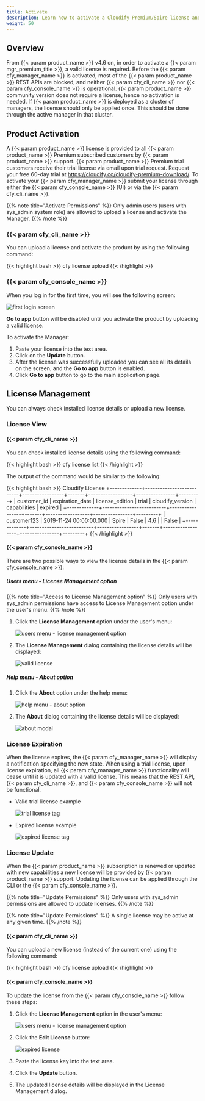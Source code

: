 ```yaml
---
title: Activate
description: Learn how to activate a Cloudify Premium/Spire license and activate it.
weight: 50
---
```


## Overview

From {{< param product_name >}} v4.6 on, in order to activate a {{< param mgr_premium_title >}}, a valid license is required.
Before the {{< param cfy_manager_name >}} is activated, most of the {{< param product_name >}} REST APIs are blocked, and neither {{< param cfy_cli_name >}} nor {{< param cfy_console_name >}} is operational.
{{< param product_name >}} community version does not require a license, hence no activation is needed.
If {{< param product_name >}} is deployed as a cluster of managers, the license should only be applied once. This should be done through the active manager in that cluster.

## Product Activation

A {{< param product_name >}} license is provided to all {{< param product_name >}} Premium subscribed customers by {{< param product_name >}} support.
{{< param product_name >}} Premium trial customers receive their trial license via email upon trial request.
Request your free 60-day trial at https://cloudify.co/cloudify-premium-download/.
To activate your {{< param cfy_manager_name >}} submit your license through either the {{< param cfy_console_name >}} (UI) or via the {{< param cfy_cli_name >}}.

{{% note title="Activate Permissions" %}}
Only admin users (users with sys_admin system role) are allowed to upload a license and activate the Manager.
{{% /note %}}

### {{< param cfy_cli_name >}}

You can upload a license and activate the product by using the following command:

{{< highlight bash >}}
cfy license upload <license-file-path>
{{< /highlight >}}

### {{< param cfy_console_name >}}

When you log in for the first time, you will see the following screen:

![first login screen]( /images/ui/license/first-login-screen.png )

**Go to app** button will be disabled until you activate the product by uploading a valid license.

To activate the Manager:

1. Paste your license into the text area.
1. Click on the **Update** button.
1. After the license was successfully uploaded you can see all its details on the screen, and the **Go to app** button is enabled.
1. Click **Go to app** button to go to the main application page.

## License Management

You can always check installed license details or upload a new license.

### License View

#### {{< param cfy_cli_name >}}

You can check installed license details using the following command:

{{< highlight bash >}}
cfy license list
{{< /highlight >}}

The output of the command would be similar to the following:

{{< highlight bash >}}
Cloudify License
+-------------+--------------------------+-----------------+-------+------------------+----------------+---------+
| customer_id |     expiration_date      | license_edition | trial | cloudify_version |  capabilities  | expired |
+-------------+--------------------------+-----------------+-------+------------------+----------------+---------+
| customer123 | 2019-11-24 00:00:00.000  |      Spire      | False |       4.6        |                |  False  |
+-------------+--------------------------+-----------------+-------+------------------+----------------+---------+
{{< /highlight >}}

#### {{< param cfy_console_name >}}

There are two possible ways to view the license details in the {{< param cfy_console_name >}}:

##### Users menu - License Management option

{{% note title="Access to License Management option" %}}
Only users with sys_admin permissions have access to License Management option under the user's menu.
{{% /note %}}

1. Click the **License Management** option under the user's menu:

    ![users menu - license management option]( /images/ui/license/users-menu-license-management-option.png )

1. The **License Management** dialog containing the license details will be displayed:

    ![valid license]( /images/ui/license/valid-license.png )

##### Help menu - About option

1. Click the **About** option under the help menu:

    ![help menu - about option]( /images/ui/license/help-menu-about-option.png )

1. The **About** dialog containing the license details will be displayed:

    ![about modal]( /images/ui/license/about-modal.png )


### License Expiration

When the license expires, the {{< param cfy_manager_name >}} will display a notification specifying the new state.
When using a trial license, upon license expiration, all {{< param cfy_manager_name >}} functionality will cease until it is updated with a valid license. This means that the REST API, {{< param cfy_cli_name >}}, and {{< param cfy_console_name >}} will not be functional.

* Valid trial license example

    ![trial license tag]( /images/ui/license/trial-license-tag.png )

* Expired license example

    ![expired license tag]( /images/ui/license/expired-license-tag.png )

### License Update

When the {{< param product_name >}} subscription is renewed or updated with new capabilities a new license will be provided by {{< param product_name >}} support. Updating the license can be applied through the CLI or the {{< param cfy_console_name >}}.

{{% note title="Update Permissions" %}}
Only users with sys_admin permissions are allowed to update licenses.
{{% /note %}}

{{% note title="Update Permissions" %}}
A single license may be active at any given time.
{{% /note %}}

#### {{< param cfy_cli_name >}}

You can upload a new license (instead of the current one) using the following command:

{{< highlight bash >}}
cfy license upload <license-path>
{{< /highlight >}}

#### {{< param cfy_console_name >}}

To update the license from the {{< param cfy_console_name >}} follow these steps:

1. Click the **License Management** option in the user's menu:

    ![users menu - license management option]( /images/ui/license/users-menu-license-management-option.png )

1. Click the **Edit License** button:

    ![expired license]( /images/ui/license/expired-license.png )

1. Paste the license key into the text area.
1. Click the **Update** button.
1. The updated license details will be displayed in the License Management dialog.
